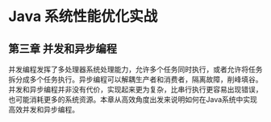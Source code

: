 # Java 系统性能优化实战

## 第三章 并发和异步编程

并发编程发挥了多处理器系统处理能力，允许多个任务同时执行，或者允许将任务拆分成多个任务执行。异步编程可以解耦生产者和消费者，隔离故障，削峰填谷。并发和异步编程并非没有代价，实现起来更为复杂，比串行执行更容易出现错误，也可能消耗更多的系统资源。本章从高效角度出发来说明如何在Java系统中实现高效并发和异步编程。